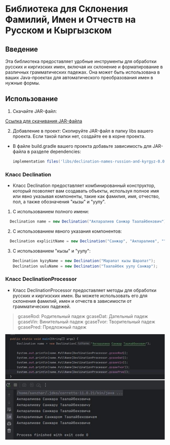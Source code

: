 # Библиотека для Склонения Фамилий, Имен и Отчеств на Русском и Кыргызском

## Введение
Эта библиотека предоставляет удобные инструменты для обработки русских и киргизских имен, включая их склонение и форматирование в различных грамматических падежах.
Она может быть использована в ваших Java-проектах для автоматического преобразования имен в нужные формы.

## Использование
1.  Скачайте JAR-файл:

[Ссылка для скачивания JAR-файла](https://github.com/SanzharAkparaliev/Declension-of-full-name-Russion-And-Kyrgyz/blob/master/lib/declination-names-russion-and-kyrgyz-0.0.1-SNAPSHOT.jar)

2. Добавление в проект:
   Скопируйте JAR-файл в папку libs вашего проекта. Если такой папки нет, создайте ее в корне проекта.

- В файле build.gradle вашего проекта добавьте зависимость для JAR-файла в разделе dependencies:
  ```gradle
  implementation files('libs/declination-names-russion-and-kyrgyz-0.0.1-SNAPSHOT.jar')
  ```

### Класс Declination
- Класс Declination предоставляет комбинированный конструктор, который позволяет вам создавать объекты, используя полное имя или явно указывая компоненты, такие как фамилия, имя, отчество, пол, а также обозначения "кызы" и "уулу".
1. С использованием полного имени:
  ```java
    Declination name = new Declination("Акпаралиев Санжар Таалайбекович");
  ```
2. С использованием явного указания компонентов:
  ```java
    Declination explicitName = new Declination("Санжар", "Акпаралиев", "", "m");
  ```
3. С использованием "кызы" и "уулу":
    ```java
    Declination kyzyName = new Declination("Марапат кызы Шарапат");
    Declination uuluName = new Declination("Таалайбек уулу Санжар");
     ```
### Класс DeclinationProcessor
- Класс DeclinationProcessor предоставляет методы для обработки русских и киргизских имен. Вы можете использовать его для склонения фамилий, имен и отчеств в зависимости от грамматических падежей.

> gcaseRod: Родительный падеж
> gcaseDat: Дательный падеж
> gcaseVin: Винительный падеж
> gcaseTvor: Творительный падеж
> gcasePred: Предложный падеж
<img src="images/images.jpg"/>
<img src="images/images1.jpg"/>
